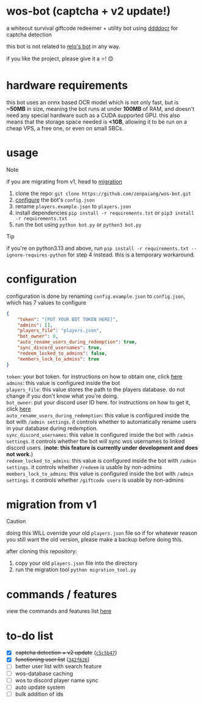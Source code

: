 # wos-bot (captcha + v2 update!)

a whiteout survival giftcode redeemer + utility bot using [ddddocr](https://github.com/sml2h3/ddddocr) for captcha detection

this bot is not related to [relo's bot](https://github.com/Reloisback/Whiteout-Survival-Discord-Bot) in any way.

if you like the project, please give it a :star:! 😊

# hardware requirements

this bot uses an onnx based OCR model which is not only fast, but is **~50MB** in size, meaning the bot runs at under **100MB** of RAM, and doesn't need any special hardware such as a CUDA supported GPU. this also means that the storage space needed is **<1GB**, allowing it to be run on a cheap VPS, a free one, or even on small SBCs.

# usage

> [!NOTE]
> if you are migrating from v1, head to [migration](#migration-from-v1)

1. clone the repo: `git clone https://github.com/zenpaiang/wos-bot.git`
2. [configure](#configuration) the bot's `config.json`
3. rename `players.example.json` to `players.json`
4. install dependencies `pip install -r requirements.txt` or `pip3 install -r requirements.txt`
5. run the bot using `python bot.py` or `python3 bot.py`

> [!TIP]
> if you're on python3.13 and above, run `pip install -r requirements.txt --ignore-requires-python` for step 4 instead. this is a temporary workaround.

# configuration

configuration is done by renaming `config.example.json` to `config.json`, which has 7 values to configure

```json
{
    "token": "[PUT YOUR BOT TOKEN HERE]",
    "admins": [],
    "players_file": "players.json",
    "bot_owner": 0,
    "auto_rename_users_during_redemption": true,
    "sync_discord_usernames": true,
    "redeem_locked_to_admins": false,
    "members_lock_to_admins": true
}
```

`token`: your bot token. for instructions on how to obtain one, click [here](https://interactions-py.github.io/interactions.py/Guides/02%20Creating%20Your%20Bot/)  
`admins`: this value is configured inside the bot  
`players_file`: this value stores the path to the players database. do not change if you don't know what you're doing.  
`bot_owner`: put your discord user ID here. for instructions on how to get it, click [here](https://support.discord.com/hc/en-us/articles/206346498-Where-can-I-find-my-User-Server-Message-ID)  
`auto_rename_users_during_redemption`: this value is configured inside the bot with `/admin settings`. it controls whether to automatically rename users in your database during redemption.  
`sync_discord_usernames`: this value is configured inside the bot with `/admin settings`. it controls whether the bot will sync wos usernames to linked discord users. (**note: this feature is currently under development and does not work.**)  
`redeem_locked_to_admins`: this value is configured inside the bot with `/admin settings`. it controls whether `/redeem` is usable by non-admins  
`members_lock_to_admins`: this value is configured inside the bot with `/admin settings`. it controls whether `/giftcode users` is usable by non-admins

# migration from v1

> [!CAUTION]
> doing this WILL override your old `players.json` file so if for whatever reason you still want the old version, please make a backup before doing this.

after cloning this repository:
1. copy your old `players.json` file into the directory
2. run the migration tool `python migration_tool.py`

# commands / features

view the commands and features list [here](commands_and_features.md)

# to-do list

- [x] ~~captcha detection + v2 update~~ ([`c5c5b47`](https://github.com/zenpaiang/wos-bot/commit/c5c5b4798e929320dce7550541c79e1fa3909414))
- [x] ~~functioning user list~~ ([`342f626`](https://github.com/zenpaiang/wos-bot/commit/342f6262b51cde98890de80d7e530ec6092ec2c1))
- [ ] better user list with search feature
- [ ] wos-database caching
- [ ] wos to discord player name sync
- [ ] auto update system
- [ ] bulk addition of ids
